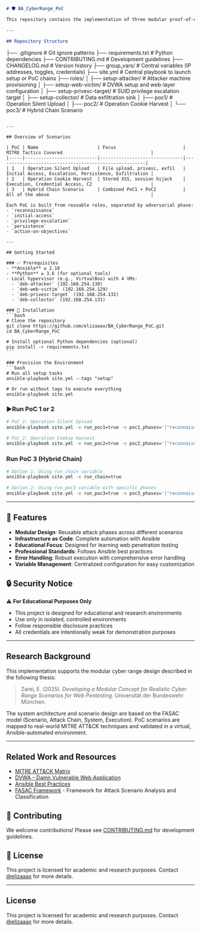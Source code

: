 ```markdown
# 🛡️ BA_CyberRange_PoC

This repository contains the implementation of three modular proof-of-concept (PoC) scenarios developed as part of the bachelor's thesis _"Developing a Modular Concept for Realistic Cyber Range Scenarios for Web Pentesting"_. The scenarios are designed using role-based virtualization, Infrastructure-as-Code principles, and reusable attack phases modeled after the FASAC framework.

---

## Repository Structure

```

├── .gitignore                   # Git ignore patterns
├── requirements.txt              # Python dependencies
├── CONTRIBUTING.md              # Development guidelines
├── CHANGELOG.md                 # Version history
├── group\_vars/                 # Central variables (IP addresses, toggles, credentials)
├── site.yml                     # Central playbook to launch setup or PoC chains
├── roles/
│   ├── setup-attacker/          # Attacker machine provisioning
│   ├── setup-web-victim/        # DVWA setup and web-layer configuration
│   ├── setup-privesc-target/    # SUID privilege escalation target
│   ├── setup-collector/         # Data exfiltration sink
│   ├── poc1/                    # Operation Silent Upload
│   ├── poc2/                    # Operation Cookie Harvest
│   └── poc3/                    # Hybrid Chain Scenario

````

---

## Overview of Scenarios

| PoC | Name                      | Focus                         | MITRE Tactics Covered                                 |
|-----|---------------------------|-------------------------------|-------------------------------------------------------|
| 1   | Operation Silent Upload   | File upload, privesc, exfil   | Initial Access, Escalation, Persistence, Exfiltration |
| 2   | Operation Cookie Harvest  | Stored XSS, session hijack    | Execution, Credential Access, C2                      |
| 3   | Hybrid Chain Scenario     | Combined PoC1 + PoC2          | All of the above                                      |

Each PoC is built from reusable roles, separated by adversarial phase:
- `reconnaissance`
- `initial-access`
- `privilege-escalation`
- `persistence`
- `action-on-objectives`

---

## Getting Started

### ✅ Prerequisites
- **Ansible** ≥ 2.10
- **Python** ≥ 3.6 (for optional tools)
- Local hypervisor (e.g., VirtualBox) with 4 VMs:
  - `deb-attacker` (192.168.254.130)
  - `deb-web-victim` (192.168.254.129)
  - `deb-privesc-target` (192.168.254.132)
  - `deb-collector` (192.168.254.131)

### 🔧 Installation
```bash
# Clone the repository
git clone https://github.com/elizaaax/BA_CyberRange_PoC.git
cd BA_CyberRange_PoC

# Install optional Python dependencies (optional)
pip install -r requirements.txt
```

### Provision the Environment
```bash
# Run all setup tasks
ansible-playbook site.yml --tags "setup"

# Or run without tags to execute everything
ansible-playbook site.yml
````

### ▶Run PoC 1 or 2

```bash
# PoC 1: Operation Silent Upload
ansible-playbook site.yml -e run_poc1=true -e poc1_phases='["reconnaissance", "initial-access", "privilege-escalation", "persistence", "action-on-objectives"]'

# PoC 2: Operation Cookie Harvest
ansible-playbook site.yml -e run_poc2=true -e poc2_phases='["reconnaissance", "initial-access", "privilege-escalation", "persistence", "action-on-objectives"]'
```

### Run PoC 3 (Hybrid Chain)

```bash
# Option 1: Using run_chain variable
ansible-playbook site.yml -e run_chain=true

# Option 2: Using run_poc3 variable with specific phases
ansible-playbook site.yml -e run_poc3=true -e poc3_phases='["reconnaissance", "initial-access", "privilege-escalation", "persistence", "action-on-objectives"]'
```

---

## 🎯 Features

- **Modular Design**: Reusable attack phases across different scenarios
- **Infrastructure as Code**: Complete automation with Ansible
- **Educational Focus**: Designed for learning web penetration testing
- **Professional Standards**: Follows Ansible best practices
- **Error Handling**: Robust execution with comprehensive error handling
- **Variable Management**: Centralized configuration for easy customization

## 🔒 Security Notice

⚠️ **For Educational Purposes Only**
- This project is designed for educational and research environments
- Use only in isolated, controlled environments
- Follow responsible disclosure practices
- All credentials are intentionally weak for demonstration purposes

---

## Research Background

This implementation supports the modular cyber range design described in the following thesis:

> Zarei, E. (2025). *Developing a Modular Concept for Realistic Cyber Range Scenarios for Web Pentesting*. Universität der Bundeswehr München.

The system architecture and scenario design are based on the FASAC model (Scenario, Attack Chain, System, Execution). PoC scenarios are mapped to real-world MITRE ATT\&CK techniques and validated in a virtual, Ansible-automated environment.

---

## Related Work and Resources

* [MITRE ATT\&CK Matrix](https://attack.mitre.org/)
* [DVWA – Damn Vulnerable Web Application](http://www.dvwa.co.uk/)
* [Ansible Best Practices](https://docs.ansible.com/ansible/latest/user_guide/playbooks_best_practices.html)
* [FASAC Framework](https://www.researchgate.net/publication/example) - Framework for Attack Scenario Analysis and Classification

## 🤝 Contributing

We welcome contributions! Please see [CONTRIBUTING.md](CONTRIBUTING.md) for development guidelines.

## 📝 License

This project is licensed for academic and research purposes. Contact [@elizaaax](https://github.com/elizaaax) for more details.

---

## License

This project is licensed for academic and research purposes. Contact [@elizaaax](https://github.com/elizaaax) for more details.

```